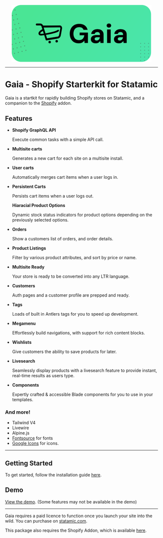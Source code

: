<p align="center">
    <img src="./cover.svg" alt="Gaia" width="460"/>
</p>

---

# Gaia - Shopify Starterkit for Statamic

Gaia is a startkit for rapidly building Shopify stores on Statamic, and a companion to the [Shopify](https://github.com/arrowtide/shopify-the-rad-pack) addon.


## Features

- **Shopify GraphQL API**

  Execute common tasks with a simple API call.

- **Multisite carts**

  Generates a new cart for each site on a multisite install.

- **User carts**

  Automatically merges cart items when a user logs in. 

- **Persistent Carts**
  
  Persists cart items when a user logs out.

  **Hiaracial Product Options**

  Dynamic stock status indicators for product options depending on the previously selected options.
  
- **Orders**

  Show a customers list of orders, and order details.

- **Product Listings**
  
  Filter by various product attributes, and sort by price or name.

- **Multisite Ready**

  Your store is ready to be converted into any LTR language.

- **Customers**

  Auth pages and a customer profile are prepped and ready.

- **Tags**

  Loads of built in Antlers tags for you to speed up development.

- **Megamenu**

  Effortlessly build navigations, with support for rich content blocks.

- **Wishlists**

  Give customers the ability to save products for later.

- **Livesearch**

  Seamlessly display products with a livesearch feature to provide instant, real-time results as users type.

- **Components**

  Expertly crafted & accessible Blade components for you to use in your templates.


### And more!

- Tailwind V4
- Livewire
- Alpine.js
- [Fontsource](https://fontsource.org/) for fonts
- [Google Icons](https://fonts.google.com/icons) for icons.


---

## Getting Started
To get started, follow the installation guide [here](https://gaiakit.com/docs).


## Demo 

[View the demo](https://gaiakit.com). (Some features may not be available in the demo)

---

Gaia requires a paid licence to function once you launch your site into the wild. You can purchase on [statamic.com](https://statamic.com/addons/arrowtide/gaia). 

This package also requires the Shopify Addon, which is available [here](https://statamic.com/addons/rad-pack/shopify).
